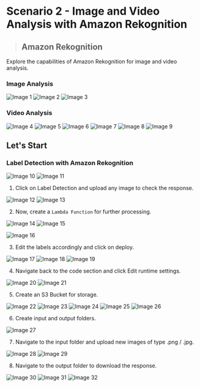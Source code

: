 # Scenario 2 - Image and Video Analysis with Amazon Rekognition

> ## Amazon Rekognition

Explore the capabilities of Amazon Rekognition for image and video analysis.

### Image Analysis

![Image 1](https://github.com/Brindha-m/AWS_Games/assets/72887609/d6c602d4-3c9e-43b7-965e-63fb1b24a9e9)
![Image 2](https://github.com/Brindha-m/AWS_Games/assets/72887609/7960d505-5ffd-4098-8440-867a1dcb0abd)
![Image 3](https://github.com/Brindha-m/AWS_Games/assets/72887609/35642c87-d32f-4e09-a082-c7bc5687607f)

### Video Analysis

![Image 4](https://github.com/Brindha-m/AWS_Games/assets/72887609/3c3d785e-0afa-47fc-b38e-6eb90b720cdd)
![Image 5](https://github.com/Brindha-m/AWS_Games/assets/72887609/a92302f1-6603-4580-bef5-92a2a9e17a56)
![Image 6](https://github.com/Brindha-m/AWS_Games/assets/72887609/9e1b8ecc-0710-46ad-a5af-81f7f097ec44)
![Image 7](https://github.com/Brindha-m/AWS_Games/assets/72887609/5d317c85-84ad-4d06-9b78-efbb56642a1c)
![Image 8](https://github.com/Brindha-m/AWS_Games/assets/72887609/d4a11176-06be-4eeb-8457-342063bfb1d9)
![Image 9](https://github.com/Brindha-m/AWS_Games/assets/72887609/72e3a055-6aa9-43e8-bbea-db9eb6129b07)

## Let's Start

### Label Detection with Amazon Rekognition

![Image 10](https://github.com/Brindha-m/AWS_Games/assets/72887609/14a99b1a-7c8d-4b2b-901f-bf5e6b0e056f)
![Image 11](https://github.com/Brindha-m/AWS_Games/assets/72887609/cdc4a987-7b51-41db-b146-7fd2f1c044f6)

1. Click on Label Detection and upload any image to check the response.

![Image 12](https://github.com/Brindha-m/AWS_Games/assets/72887609/081caff5-bca7-44b3-b055-136ba5023a3e)
![Image 13](https://github.com/Brindha-m/AWS_Games/assets/72887609/8491bdba-b5d5-4a53-a07b-29cf4a654fcf)

2. Now, create a `Lambda Function` for further processing.

![Image 14](https://github.com/Brindha-m/AWS_Games/assets/72887609/cd1aa4bb-4ee0-4a0d-b265-d8a22fba58cf)
![Image 15](https://github.com/Brindha-m/AWS_Games/assets/72887609/0e421cd5-5024-4fcb-b9b3-a88b3a84756d)

![Image 16](https://github.com/Brindha-m/AWS_Games/assets/72887609/e886099c-e0ee-4323-99f3-29f89f50f0c8)

3. Edit the labels accordingly and click on deploy.

![Image 17](https://github.com/Brindha-m/AWS_Games/assets/72887609/219d0ddd-a2dd-418d-8de6-70f5478513ab)
![Image 18](https://github.com/Brindha-m/AWS_Games/assets/72887609/896fddf9-5779-42b0-a9cb-e36af80b4410)
![Image 19](https://github.com/Brindha-m/AWS_Games/assets/72887609/b80a5651-33b1-4da0-a915-cae83f19bade)

4. Navigate back to the code section and click Edit runtime settings.

![Image 20](https://github.com/Brindha-m/AWS_Games/assets/72887609/1d56ba3b-0cda-452b-b4d0-e7697c5d7ade)
![Image 21](https://github.com/Brindha-m/AWS_Games/assets/72887609/369391e3-f85c-4c3a-9cc4-daddd74335d9)

5. Create an S3 Bucket for storage.

![Image 22](https://github.com/Brindha-m/AWS_Games/assets/72887609/7c09e45d-1112-4910-b87a-a12dc9ced130)
![Image 23](https://github.com/Brindha-m/AWS_Games/assets/72887609/5247a791-1429-4d4b-9c17-7aaf5919fb20)
![Image 24](https://github.com/Brindha-m/AWS_Games/assets/72887609/5b421817-bfe8-4090-8313-c0c9edfe003b)
![Image 25](https://github.com/Brindha-m/AWS_Games/assets/72887609/16ef8476-0220-4bc8-ab3b-19ba5a917408)
![Image 26](https://github.com/Brindha-m/AWS_Games/assets/72887609/b43a52f5-6716-4fe4-99a5-774e7f7df819)

6. Create input and output folders.

![Image 27](https://github.com/Brindha-m/AWS_Games/assets/72887609/59134934-df42-49e3-9962-ed67855408d7)

7. Navigate to the input folder and upload new images of type .png / .jpg.

![Image 28](https://github.com/Brindha-m/AWS_Games/assets/72887609/d0099849-4b98-454c-90e9-af639bab7efd)
![Image 29](https://github.com/Brindha-m/AWS_Games/assets/72887609/ec9bf39d-adf8-4564-a0e6-ed6af48db7c3)

8. Navigate to the output folder to download the response.

![Image 30](https://github.com/Brindha-m/AWS_Games/assets/72887609/56b4c895-5e67-4664-9c9b-2c431eb48be0)
![Image 31](https://github.com/Brindha-m/AWS_Games/assets/72887609/64b1b7a2-a390-46a7-8b26-12f3ba79a110)
![Image 32](https://github.com/Brindha-m/AWS_Games/assets/72887609/79aa110a-bf78-4c13-bb12-a47a07bc7c9b)
